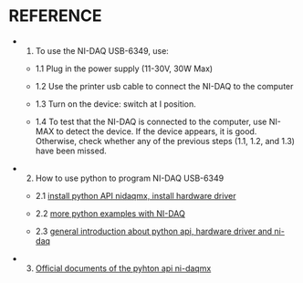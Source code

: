 # REFERENCE

- 1. To use the NI-DAQ USB-6349, use:

  - 1.1 Plug in the  power supply (11-30V, 30W Max) 

  - 1.2 Use the printer usb cable to connect the NI-DAQ to the computer

  - 1.3 Turn on the device: switch at I position.

  - 1.4 To test that the NI-DAQ is connected to the computer, use NI-MAX to detect the device. If the device appears, it is good. Otherwise, check whether any of the previous steps (1.1, 1.2, and 1.3) have been missed.

- 2. How to use python to program NI-DAQ USB-6349

  - 2.1 [install python API nidaqmx, install hardware driver](https://www.youtube.com/watch?v=hQMl3SHMLjg)

  - 2.2 [more python examples with NI-DAQ](https://www.youtube.com/watch?v=JccCh-iYaE8)

  - 2.3 [general introduction about python api, hardware driver and ni-daq](https://www.halvorsen.blog/documents/programming/python/resources/powerpoints/DAQ%20with%20Python.pdf)

- 3. [Official documents of the pyhton api ni-daqmx](https://nidaqmx-python.readthedocs.io/en/stable)

